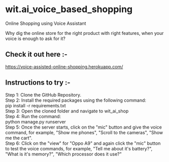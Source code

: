 # wit.ai_voice_based_shopping
Online Shopping using Voice Assistant

Why dig the online store for the right product with right features, when your voice is enough to ask for it?

## Check it out here :-
https://voice-assisted-online-shopping.herokuapp.com/


## Instructions to try :-
Step 1: Clone the GitHub Repository.   
Step 2: Install the required packages using the following command:   
           pip install -r requirements.txt    
Step 3: Open the cloned folder and navigate to wit_ai_shop    
Step 4: Run the command:    
           python manage.py runserver    
Step 5: Once the server starts, click on the "mic" button and give the voice command, for example, "Show me phones", "Scroll to the cameras", "Show me the cart".    
Step 6: Click on the "view" for "Oppo A9" and again click the "mic" button to test the voice commands, for example, "Tell me about it's battery?", "What is it's memory?", "Which processor does it use?"    

